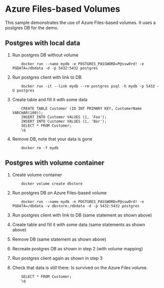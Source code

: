 # Azure Files-based Volumes

This sample demonstrates the use of Azure Files-based volumes. It uses a postgres DB for the demo.

## Postgres with local data

1. Run postgres DB without volume
    ```
        docker run --name mydb -e POSTGRES_PASSWORD=P@ssw0rd! -e PGDATA=/dbdata -d -p 5432:5432 postgres
    ```

2. Run postgres client with link to DB
    ```
        docker run -it --link mydb --rm postgres psql -h mydb -p 5432 -U postgres
    ```

3. Create table and fill it with some data
    ```
        CREATE TABLE Customer (ID INT PRIMARY KEY, CustomerName VARCHAR(100));
        INSERT INTO Customer VALUES (1, 'Foo');
        INSERT INTO Customer VALUES (1, 'Bar');
        SELECT * FROM Customer;
        \q
    ```

4. Remove DB, note that your data is gone
    ```
        docker rm -f mydb
    ```

## Postgres with volume container

1. Create volume container
    ```
        docker volume create dbstore
    ```

1. Run postgres DB on Azure Files-based volume
    ```
        docker run --name mydb -e POSTGRES_PASSWORD=P@ssw0rd! -e PGDATA=/dbdata -v dbstore:/dbdata -d -p 5432:5432 postgres
    ```

2. Run postgres client with link to DB (same statement as shown above)

3. Create table and fill it with some data (same statements as shown above)

4. Remove DB  (same statement as shown above)

5. Recreate postgres DB as shown in step 2 (with volume mapping)

6. Run postgres client again as shown in step 3

7. Check that data is still there. Is survived on the Azure Files volume.
    ```
        SELECT * FROM Customer;
        \q
    ```
